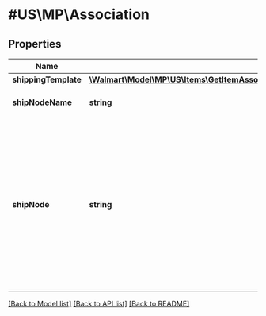 # #US\MP\Association

## Properties

Name | Type | Description | Notes
------------ | ------------- | ------------- | -------------
**shippingTemplate** | [**\Walmart\Model\MP\US\Items\GetItemAssociations200ResponseItemsInnerAssociationsInnerShippingTemplate**](GetItemAssociations200ResponseItemsInnerAssociationsInnerShippingTemplate.md) |  | [optional]
**shipNodeName** | **string** | Name of the fulfillment center. | [optional]
**shipNode** | **string** | The fulfillment center or ship node Id which uniquely identifies each facility and is autogenerated during the creation of fulfillment center. Every time a facility is added, a new ship node id is generated. | [optional]


[[Back to Model list]](../) [[Back to API list]](../../Api/US/MP) [[Back to README]](../../README.md)
